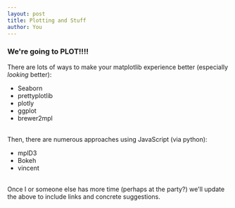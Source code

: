 ```yaml
---
layout: post
title: Plotting and Stuff
author: You
---
```

### We're going to PLOT!!!!

There are lots of ways to make your matplotlib experience better (especially
*looking* better):

 - Seaborn
 - prettyplotlib
 - plotly
 - ggplot
 - brewer2mpl

<br>
Then, there are numerous approaches using JavaScript (via python):

 - mplD3
 - Bokeh
 - vincent

<br>
Once I or someone else has more time (perhaps at the party?) we'll update the
above to include links and concrete suggestions.
